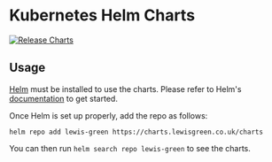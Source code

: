 # Kubernetes Helm Charts

[![Release Charts](https://github.com/lewis-green/charts/actions/workflows/release.yml/badge.svg)](https://github.com/lewis-green/charts/actions/workflows/release.yml)

## Usage

[Helm](https://helm.sh) must be installed to use the charts.
Please refer to Helm's [documentation](https://helm.sh/docs/) to get started.

Once Helm is set up properly, add the repo as follows:

```shell
helm repo add lewis-green https://charts.lewisgreen.co.uk/charts
```

You can then run `helm search repo lewis-green` to see the charts.
